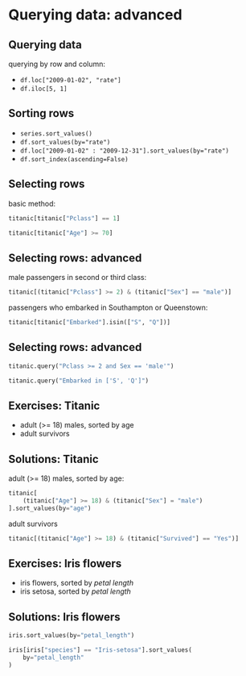 # Querying data: advanced

## Querying data

querying by row and column:

- `df.loc["2009-01-02", "rate"]`
- `df.iloc[5, 1]`

## Sorting rows

- `series.sort_values()`
- `df.sort_values(by="rate")`
- `df.loc["2009-01-02" : "2009-12-31"].sort_values(by="rate")`
- `df.sort_index(ascending=False)`

## Selecting rows

basic method:

```py
titanic[titanic["Pclass"] == 1]
```

```py
titanic[titanic["Age"] >= 70]
```

## Selecting rows: advanced

male passengers in second or third class:

```py
titanic[(titanic["Pclass"] >= 2) & (titanic["Sex"] == "male")]
```

passengers who embarked in Southampton or Queenstown:

```py
titanic[titanic["Embarked"].isin(["S", "Q"])]
```

## Selecting rows: advanced

```py
titanic.query("Pclass >= 2 and Sex == 'male'")
```

```py
titanic.query("Embarked in ['S', 'Q']")
```

## Exercises: Titanic

- adult (>= 18) males, sorted by age
- adult survivors

## Solutions: Titanic

adult (>= 18) males, sorted by age:

```py
titanic[
    (titanic["Age"] >= 18) & (titanic["Sex"] = "male")
].sort_values(by="age")
```

adult survivors

```py
titanic[(titanic["Age"] >= 18) & (titanic["Survived"] == "Yes")]
```

## Exercises: Iris flowers

- iris flowers, sorted by _petal length_
- iris setosa, sorted by _petal length_

## Solutions: Iris flowers

```py
iris.sort_values(by="petal_length")
```

```py
iris[iris["species"] == "Iris-setosa"].sort_values(
    by="petal_length"
)
```
